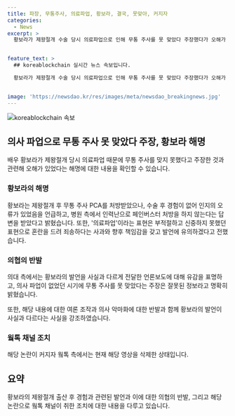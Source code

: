 ```yaml
---
title: 파장, 무통주사, 의료파업, 황보라, 결국, 못맞아, 커지자
categories:
  - News
excerpt: >
  황보라가 제왕절개 수술 당시 의료파업으로 인해 무통 주사를 못 맞았다 주장했다가 오해가 있었다고 해명했다. 황보라는 무통 주사를 처방받았지만 사용하지 않은 것으로 밝혔으며, 의료파업과 관련한 발언을 사과했다. 의료계는 황보라의 발언을 비판하며, 잘못된 사실을 통한 의사 악마화에 대해 반발했다. 해당 논란이 커지자 유투브 영상은 삭제된 상태이다. (150자)


feature_text: >
  ## koreablockchain 실시간 뉴스 속보입니다.

  황보라가 제왕절개 수술 당시 의료파업으로 인해 무통 주사를 못 맞았다 주장했다가 오해가 있었다고 해명했다. 황보라는 무통 주사를 처방받았지만 사용하지 않은 것으로 밝혔으며, 의료파업과 관련한 발언을 사과했다. 의료계는 황보라의 발언을 비판하며, 잘못된 사실을 통한 의사 악마화에 대해 반발했다. 해당 논란이 커지자 유투브 영상은 삭제된 상태이다. (150자)


image: 'https://newsdao.kr/res/images/meta/newsdao_breakingnews.jpg'
---
```


<p><img src="https://newsdao.kr/res/images/meta/newsdao_breakingnews.jpg" alt="koreablockchain 속보" /></p>

<h2 data-ke-size="size26">의사 파업으로 무통 주사 못 맞았다 주장, 황보라 해명</h2>

<p data-ke-size="size16">배우 황보라가 제왕절개 당시 의료파업 때문에 무통 주사를 맞지 못했다고 주장한 것과 관련해 오해가 있었다는 해명에 대한 내용을 확인할 수 있습니다.</p>

<h3><b>황보라의 해명</b></h3>

<p data-ke-size="size16">황보라는 제왕절개 후 무통 주사 PCA를 처방받았으나, 수술 후 경험이 없어 인지의 오류가 있었음을 언급하고, 병원 측에서 인력난으로 페인버스터 처방을 하지 않는다는 답변을 받았다고 밝혔습니다. 또한, '의료파업'이라는 표현은 부적절하고 신중하지 못했던 표현으로 혼란을 드려 죄송하다는 사과와 향후 책임감을 갖고 발언에 유의하겠다고 전했습니다.</p>

<h3><b>의협의 반발</b></h3>

<p data-ke-size="size16">의대 측에서는 황보라의 발언을 사실과 다르게 전달한 언론보도에 대해 유감을 표명하고, 의사 파업이 없었던 시기에 무통 주사를 못 맞았다는 주장은 잘못된 정보라고 명확히 밝혔습니다.</p>

<p data-ke-size="size16">또한, 해당 내용에 대한 여론 조작과 의사 악마화에 대한 반발과 함께 황보라의 발언이 사실과 다르다는 사실을 강조하였습니다.</p>

<h3><b>웤톡 채널 조치</b></h3>

<p data-ke-size="size16">해당 논란이 커지자 웤톡 측에서는 현재 해당 영상을 삭제한 상태입니다.</p>

<h2 data-ke-size="size26">요약</h2>

<p data-ke-size="size16">황보라의 제왕절개 출산 후 경험과 관련된 발언과 이에 대한 의협의 반발, 그리고 해당 논란으로 웤톡 채널이 취한 조치에 대한 내용을 다루고 있습니다.</p>

